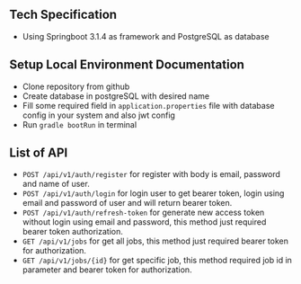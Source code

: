 ## Tech Specification
- Using Springboot 3.1.4 as framework and PostgreSQL as database

## Setup Local Environment Documentation
- Clone repository from github
- Create database in postgreSQL with desired name
- Fill some required field in `application.properties` file with database config in your system and also jwt config
- Run `gradle bootRun` in terminal

## List of API
- `POST /api/v1/auth/register` for register with body is email, password and name of user.
- `POST /api/v1/auth/login` for login user to get bearer token, login using email and password of user and will return bearer token.
- `POST /api/v1/auth/refresh-token` for generate new access token without login using email and password, this method just required bearer token authorization. 
- `GET /api/v1/jobs` for get all jobs, this method just required bearer token for authorization.
- `GET /api/v1/jobs/{id}` for get specific job, this method required job id in parameter and bearer token for authorization.
